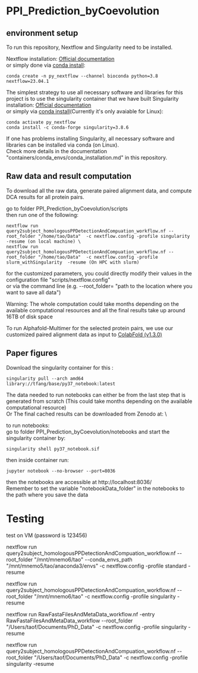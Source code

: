# PPI_Prediction_byCoevolution


## environment setup 
To run this repository, Nextflow and Singularity need to be installed.

Nextflow installation:
[Official documentation](https://www.nextflow.io/docs/latest/getstarted.html) \
or simply done via [conda install](https://anaconda.org/bioconda/nextflow):  
```
conda create -n py_nextflow --channel bioconda python=3.8 nextflow=23.04.1
```

The simplest strategy to use all necessary software and libraries for this project is to use the singularity container that we have built
Singularity installation:
[Official documentation](https://docs.sylabs.io/guides/latest/user-guide/quick_start.html) \
or simply via [conda install](https://anaconda.org/conda-forge/singularity)(Currently it's only avaiable for Linux):  
```
conda activate py_nextflow 
conda install -c conda-forge singularity=3.8.6 
```


If one has problems installing Singularity, all necessary software and libraries can be installed via conda (on Linux). \
Check more details in the documentation "containers/conda_envs/conda_installation.md" in this repository.


## Raw data and result computation 
To download all the raw data, generate paired alignment data, and compute DCA results for all protein pairs.

go to folder  PPI_Prediction_byCoevolution/scripts \
then run one of the following: 
```
nextflow run query2subject_homologousPPDetectionAndCompuation_workflow.nf --root_folder "/home/tao/Data"  -c nextflow.config -profile singularity   -resume (on local machine) \
nextflow run query2subject_homologousPPDetectionAndCompuation_workflow.nf --root_folder "/home/tao/Data"  -c nextflow.config -profile slurm_withSingularity  -resume (On HPC with slurm)
```
for the customized parameters, you could directly modify their values in the configuration file "scripts/nextflow.config" \
or via the command line (e.g. --root_folder= "path to the location where you want to save all data")

Warning: The whole computation could take months depending on the available computational resources and all the final results take up around 16TB of disk space

To run Alphafold-Multimer for the selected protein pairs, we use our customized paired alignment data as input to  [ColabFold (v1.3.0)](https://github.com/sokrypton/ColabFold/releases/tag/v1.3.0)

## Paper figures
Download the singularity container for this :  
```
singularity pull --arch amd64 library://tfang/base/py37_notebook:latest
```

The data needed to run notebooks can either be from the last step that is generated from scratch (This could take months depending on the available computational resource) \
Or The final cached results can be downloaded from Zenodo at: \

to run notebooks: \
go to folder PPI_Prediction_byCoevolution/notebooks and start the singularity container by: 
```
singularity shell py37_notebook.sif
```
then inside container run: 
```
jupyter notebook --no-browser --port=8036 
```
then the notebooks are accessible at http://localhost:8036/ \
Remember to set the variable "notebookData_folder" in the notebooks to the path where you save the data 




# Testing

test on VM (password is 123456)

nextflow run query2subject_homologousPPDetectionAndCompuation_workflow.nf --root_folder "/mnt/mnemo6/tao" --conda_envs_path "/mnt/mnemo5/tao/anaconda3/envs" -c nextflow.config -profile standard  -resume

nextflow run query2subject_homologousPPDetectionAndCompuation_workflow.nf --root_folder "/mnt/mnemo6/tao"  -c nextflow.config -profile singularity  -resume


nextflow run RawFastaFilesAndMetaData_workflow.nf -entry RawFastaFilesAndMetaData_workflow --root_folder "/Users/taof/Documents/PhD_Data"  -c nextflow.config -profile singularity  -resume


nextflow run query2subject_homologousPPDetectionAndCompuation_workflow.nf --root_folder "/Users/taof/Documents/PhD_Data" -c nextflow.config -profile singularity   -resume
